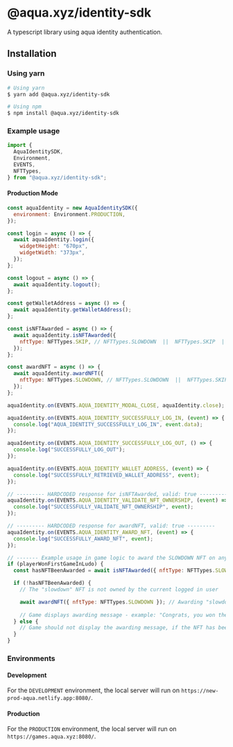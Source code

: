 # @aqua.xyz/identity-sdk

A typescript library using aqua identity authentication.

## Installation

### Using yarn

```sh
# Using yarn
$ yarn add @aqua.xyz/identity-sdk

# Using npm
$ npm install @aqua.xyz/identity-sdk
```

### Example usage

```js
import {
  AquaIdentitySDK,
  Environment,
  EVENTS,
  NFTTypes,
} from "@aqua.xyz/identity-sdk";

```

#### Production Mode
```js
const aquaIdentity = new AquaIdentitySDK({
  environment: Environment.PRODUCTION,
});
```

```js
const login = async () => {
  await aquaIdentity.login({
    widgetHeight: "670px",
    widgetWidth: "373px",
  });
};

const logout = async () => {
  await aquaIdentity.logout();
};

const getWalletAddress = async () => {
  await aquaIdentity.getWalletAddress();
};

const isNFTAwarded = async () => {
  await aquaIdentity.isNFTAwarded({
    nftType: NFTTypes.SKIP, // NFTTypes.SLOWDOWN  ||  NFTTypes.SKIP  || NFTType.REDO
  });
};

const awardNFT = async () => {
  await aquaIdentity.awardNFT({
    nftType: NFTTypes.SLOWDOWN, // NFTTypes.SLOWDOWN  ||  NFTTypes.SKIP  || NFTType.REDO
  });
};

aquaIdentity.on(EVENTS.AQUA_IDENTITY_MODAL_CLOSE, aquaIdentity.close);

aquaIdentity.on(EVENTS.AQUA_IDENTITY_SUCCESSFULLY_LOG_IN, (event) => {
  console.log("AQUA_IDENTITY_SUCCESSFULLY_LOG_IN", event.data);
});

aquaIdentity.on(EVENTS.AQUA_IDENTITY_SUCCESSFULLY_LOG_OUT, () => {
  console.log("SUCCESSFULLY_LOG_OUT");
});

aquaIdentity.on(EVENTS.AQUA_IDENTITY_WALLET_ADDRESS, (event) => {
  console.log("SUCCESSFULLY_RETRIEVED_WALLET_ADDRESS", event);
});

// --------- HARDCODED response for isNFTAwarded, valid: true ---------
aquaIdentity.on(EVENTS.AQUA_IDENTITY_VALIDATE_NFT_OWNERSHIP, (event) => {
  console.log("SUCCESSFULLY_VALIDATE_NFT_OWNERSHIP", event);
});

// --------- HARDCODED response for awardNFT, valid: true ---------
aquaIdentity.on(EVENTS.AQUA_IDENTITY_AWARD_NFT, (event) => {
  console.log("SUCCESSFULLY_AWARD_NFT", event);
});

// ------- Example usage in game logic to award the SLOWDOWN NFT on any first game win -------
if (playerWonFirstGameInLudo) {
  const hasNFTBeenAwarded = await isNFTAwarded({ nftType: NFTTypes.SLOWDOWN });

  if (!hasNFTBeenAwarded) {
    // The "slowdown" NFT is not owned by the current logged in user

    await awardNFT({ nftType: NFTTypes.SLOWDOWN }); // Awarding "slowdown" NFT to the current logged in user
 
    // Game displays awarding message - example: "Congrats, you won the "slowdown" NFT
  } else {
    // Game should not display the awarding message, if the NFT has been already awarded by winnig a first match in a different game
  }
}
```

### Environments

#### Development

For the `DEVELOPMENT` environment, the local server will run on `https://new-prod-aqua.netlify.app:8080/`.

#### Production
For the `PRODUCTION` environment, the local server will run on `https://games.aqua.xyz:8080/`.

